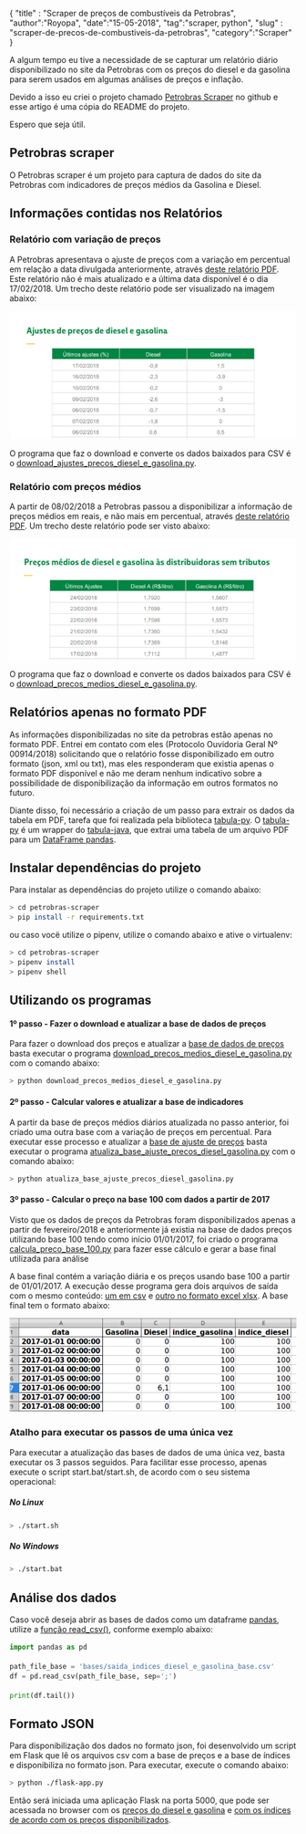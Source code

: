 {
"title" : "Scraper de preços de combustíveis da Petrobras",
"author":"Royopa",
"date":"15-05-2018",
"tag":"scraper, python",
"slug" : "scraper-de-precos-de-combustiveis-da-petrobras",
"category":"Scraper"
}


A algum tempo eu tive a necessidade de se capturar um relatório diário disponibilizado no 
site da Petrobras com os preços do diesel e da gasolina para serem usados em algumas análises
de preços e inflação.

Devido a isso eu criei o projeto chamado [Petrobras Scraper](https://github.com/royopa/petrobras-scraper/) no github e esse artigo é uma cópia do README do projeto.

Espero que seja útil.

Petrobras scraper
-----------------

O Petrobras scraper é um projeto para captura de dados do site da Petrobras com indicadores de preços médios da Gasolina e Diesel.

## Informações contidas nos Relatórios

### Relatório com variação de preços

A Petrobras apresentava o ajuste de preços com a variação em percentual em relação a data divulgada anteriormente, através [deste relatório PDF](http://www.petrobras.com.br/lumis/api/rest/pricegraph/report). Este relatório não é mais atualizado e a última data disponível é o dia 17/02/2018. Um trecho deste relatório pode ser visualizado na imagem abaixo:

![relatorio_ajuste_precos_example.png](https://raw.githubusercontent.com/royopa/petrobras-scraper/master/images/relatorio_ajuste_precos_example.png)

O programa que faz o download e converte os dados baixados para CSV é o [download_ajustes_precos_diesel_e_gasolina.py](https://github.com/royopa/petrobras-scraper/blob/master/download_ajustes_precos_diesel_e_gasolina.py).

### Relatório com preços médios

A partir de 08/02/2018 a Petrobras passou a disponibilizar a informação de preços médios em reais, e não mais em percentual, através [deste relatório PDF](http://www.petrobras.com.br/lumis/api/rest/pricegraphnovo/report?n=4). Um trecho deste relatório pode ser visto abaixo:

![relatorio_preco_medio_example.png](https://raw.githubusercontent.com/royopa/petrobras-scraper/master/images/relatorio_preco_medio_example.png)

O programa que faz o download e converte os dados baixados para CSV é o [download_precos_medios_diesel_e_gasolina.py](https://github.com/royopa/petrobras-scraper/blob/master/download_precos_medios_diesel_e_gasolina.py).

## Relatórios apenas no formato PDF

As informações disponibilizadas no site da petrobras estão apenas no formato PDF. Entrei em contato com eles (Protocolo Ouvidoria Geral Nº 00914/2018) solicitando que o relatório fosse disponibilizado em outro formato (json, xml ou txt), mas eles responderam que existia apenas o formato PDF disponível e não me deram nenhum indicativo sobre a possibilidade de disponibilização da informação em outros formatos no futuro.

Diante disso, foi necessário a criação de um passo para extrair os dados da tabela em PDF, tarefa que foi realizada pela biblioteca [tabula-py](https://github.com/chezou/tabula-py). O [tabula-py]((https://github.com/chezou/tabula-py)) é um wrapper do [tabula-java](https://github.com/tabulapdf/tabula-java), que extrai uma tabela de um arquivo PDF para um [DataFrame pandas](https://www.datacamp.com/community/tutorials/pandas-tutorial-dataframe-python).

## Instalar dependências do projeto

Para instalar as dependências do projeto utilize o comando abaixo:

```sh
> cd petrobras-scraper
> pip install -r requirements.txt
```

ou caso vocë utilize o pipenv, utilize o comando abaixo e ative o virtualenv:

```sh
> cd petrobras-scraper
> pipenv install
> pipenv shell
```

## Utilizando os programas

#### 1º passo - Fazer o download e atualizar a base de dados de preços

Para fazer o download dos preços e atualizar a [base de dados de preços](https://github.com/royopa/petrobras-scraper/blob/master/bases/precos_medios_diesel_e_gasolina_base.csv) basta executar o programa [download_precos_medios_diesel_e_gasolina.py](https://github.com/royopa/petrobras-scraper/blob/master/download_precos_medios_diesel_e_gasolina.py) com o comando abaixo:

```sh
> python download_precos_medios_diesel_e_gasolina.py
```

#### 2º passo - Calcular valores e atualizar a base de indicadores

A partir da base de preços médios diários atualizada no passo anterior, foi criado uma outra base com a variação de preços em percentual. Para executar esse processo e atualizar a [base de ajuste de preços](https://github.com/royopa/petrobras-scraper/blob/master/bases/indices_diesel_e_gasolina_base.csv) basta executar o programa [atualiza_base_ajuste_precos_diesel_gasolina.py](https://github.com/royopa/petrobras-scraper/blob/master/atualiza_base_ajuste_precos_diesel_gasolina.py) com o comando abaixo:

```sh
> python atualiza_base_ajuste_precos_diesel_gasolina.py
```

#### 3º passo - Calcular o preço na base 100 com dados a partir de 2017

Visto que os dados de preços da Petrobras foram disponibilizados apenas a partir de fevereiro/2018 e anteriormente já existia na base de dados preços utilizando base 100 tendo como início 01/01/2017, foi criado o programa [calcula_preco_base_100.py](https://github.com/royopa/petrobras-scraper/blob/master/calcula_preco_base_100.py) para fazer esse cálculo e gerar a base final utilizada para análise

A base final contém a variação diária e os preços usando base 100 a partir de 01/01/2017. A execução desse programa gera dois arquivos de saída com o mesmo conteúdo: [um em csv](https://github.com/royopa/petrobras-scraper/blob/master/bases/saida_indices_diesel_e_gasolina_base.csv) e [outro no formato excel xlsx](https://github.com/royopa/petrobras-scraper/blob/master/bases/saida_xlsx_indices_diesel_e_gasolina_base.csv.xlsx). A base final tem o formato abaixo:

![base_final.png](https://raw.githubusercontent.com/royopa/petrobras-scraper/master/images/base_final.png)


### Atalho para executar os passos de uma única vez

Para executar a atualização das bases de dados de uma única vez, basta executar os 3 passos seguidos. Para facilitar esse processo, apenas execute o script start.bat/start.sh, de acordo com o seu sistema operacional:

##### No Linux

```sh
> ./start.sh
```

##### No Windows

```sh
> ./start.bat
```

## Análise dos dados

Caso você deseja abrir as bases de dados como um dataframe [pandas](https://pandas.pydata.org/), utilize a [função read_csv()](https://pandas.pydata.org/pandas-docs/stable/generated/pandas.read_csv.html), conforme exemplo abaixo:

```python
import pandas as pd

path_file_base = 'bases/saida_indices_diesel_e_gasolina_base.csv'
df = pd.read_csv(path_file_base, sep=';')

print(df.tail())

```

## Formato JSON

Para disponibilização dos dados no formato json, foi desenvolvido um script em Flask que lê os arquivos csv com a base de preços e a base de índices e disponibiliza no formato json. Para executar, execute o comando abaixo:

```sh
> python ./flask-app.py
```

Então será iniciada uma aplicação Flask na porta 5000, que pode ser acessada no browser com os [preços do diesel e gasolina](http://localhost:5000/) e [com os índices de acordo com os preços disponibilizados](http://localhost:5000/indices).